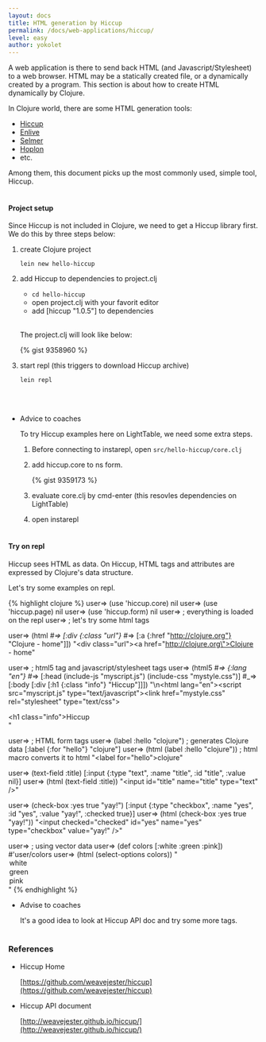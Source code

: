 ```yaml
---
layout: docs
title: HTML generation by Hiccup
permalink: /docs/web-applications/hiccup/
level: easy
author: yokolet
---
```


A web application is there to send back HTML (and Javascript/Stylesheet) to a web browser.
HTML may be a statically created file, or a dynamically created by a program.
This section is about how to create HTML dynamically by Clojure.

In Clojure world, there are some HTML generation tools:

  - [Hiccup](https://github.com/weavejester/hiccup)
  - [Enlive](https://github.com/cgrand/enlive)
  - [Selmer](https://github.com/yogthos/Selmer)
  - [Hoplon](http://hoplon.io/)
  - etc.

Among them, this document picks up the most commonly used, simple tool, Hiccup.
<br/><br/>

#### Project setup

Since Hiccup is not included in Clojure, we need to get a Hiccup library first.
We do this by three steps below:

  1. create Clojure project

     ```
     lein new hello-hiccup
     ```

  2. add Hiccup to dependencies to project.clj

      - `cd hello-hiccup`
      - open project.clj with your favorit editor
      - add [hiccup "1.0.5"] to dependencies<br/><br/>

      The project.clj will look like below:

      {% gist 9358960 %}


  3. start repl (this triggers to download Hiccup archive)

      ```
      lein repl
      ```
<br/><br/>

- Advice to coaches

    To try Hiccup examples here on LightTable, we need some extra steps.

    1. Before connecting to instarepl, open `src/hello-hiccup/core.clj`
    2. add hiccup.core to ns form.

        {% gist 9359173 %}

    3. evaluate core.clj by cmd-enter (this resovles dependencies on LightTable)
    4. open instarepl
    <br/><br/>

#### Try on repl

Hiccup sees HTML as data.
On Hiccup, HTML tags and attributes are expressed by Clojure's data structure.

Let's try some examples on repl.

{% highlight clojure %}
user=> (use 'hiccup.core)
nil
user=> (use 'hiccup.page)
nil
user=> (use 'hiccup.form)
nil
user=> ; everything is loaded on the repl
user=> ; let's try some html tags

user=> (html
  #_=> [:div {:class "url"}
  #_=> [:a {:href "http://clojure.org"} "Clojure - home"]])
"<div class=\"url\"><a href=\"http://clojure.org\">Clojure - home</a></div>"

user=> ; html5 tag and javascript/stylesheet tags
user=> (html5
  #_=> {:lang "en"}
  #_=> [:head (include-js "myscript.js") (include-css "mystyle.css")]
  #_=> [:body [:div [:h1 {:class "info"} "Hiccup"]]])
"<!DOCTYPE html>\n<html lang=\"en\"><head><script src=\"myscript.js\" type=\"text/javascript\"></script><link href=\"mystyle.css\" rel=\"stylesheet\" type=\"text/css\"></head><body><div><h1 class=\"info\">Hiccup</h1></div></body></html>"

user=> ; HTML form tags
user=> (label :hello "clojure")         ; generates Clojure data
[:label {:for "hello"} "clojure"]
user=> (html (label :hello "clojure"))  ; html macro converts it to html
"<label for=\"hello\">clojure</label>"

user=> (text-field :title)
[:input {:type "text", :name "title", :id "title", :value nil}]
user=> (html (text-field :title))
"<input id=\"title\" name=\"title\" type=\"text\" />"

user=> (check-box :yes true "yay!")
[:input {:type "checkbox", :name "yes", :id "yes", :value "yay!", :checked true}]
user=> (html (check-box :yes true "yay!"))
"<input checked=\"checked\" id=\"yes\" name=\"yes\" type=\"checkbox\" value=\"yay!\" />"

user=> ; using vector data
user=> (def colors [:white :green :pink])
#'user/colors
user=> (html (select-options colors))
"<option>white</option><option>green</option><option>pink</option>"
{% endhighlight %}


- Advise to coaches

    It's a good idea to look at Hiccup API doc and try some more tags.
    <br/><br/>

### References

- Hiccup Home

    [https://github.com/weavejester/hiccup](https://github.com/weavejester/hiccup)

- Hiccup API document

    [http://weavejester.github.io/hiccup/](http://weavejester.github.io/hiccup/)